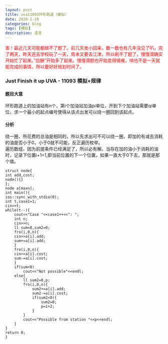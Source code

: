 ```yaml
---
layout: post
title: uva11093环形跑道（模拟）
date: 2020-1-10
categories: blog
tags: [模拟]
description: 语言
---
```


<p style="color: red">害！最近几天可能都做不了题了。前几天发小回来，数一数也有几年没见了叭，完了两天，昨天还去学校玩了一天，周末又要去江津，所以刷不了题了，慢慢滴确实开始忙了起来。”应酬”开始多了起来。慢慢滴题也开始变得很难，啃也不是一天就能完成的事情，所以要好好规划时间了。</p>

### Just Finish it up UVA - 11093 模拟+规律
#### 题目大意 
环形跑道上的加油站有n个，第i个加油站加油pi单位，开到下个加油站需要qi单位，求一个最小的起点编号使得从该点出发可以绕一圈回到该起点。
#### 分析
绕一圈，所花费的总油是相同的，所以先求出可不可以绕一圈，即加的有减去消耗的油是否小于0，小于0就不可能，反正遍历枚举。<br>
遍历数组，因为前提条件已经满足了，所以必有解。当存在加的油小于消耗的油时，记录下位置i+1+1,即当前位置的下一个位置，如果一直大于0下去，那就是那个值。


    struct node{
    int add,cost;
    node(){}
    };
    node a[maxn];
    int main(){
    ios::sync_with_stdio(0);
    int t,case1=1;
    cin>>t;
    while(t--){
        cout<<"Case "<<case1++<<": ";
        int n;
        cin>>n;
        ll sum=0,sum2=0;
        fro(i,0,n){
        cin>>a[i].add;
        sum+=a[i].add;
        }
        fro(i,0,n){
        cin>>a[i].cost;
        sum-=a[i].cost;
        }
        if(sum<0)
            cout<<"Not possible"<<endl;
        else{
            ll sum2=0,p;
            fro(i,0,n){
                sum2+=a[i].add;
                sum2-=a[i].cost;
                if(sum2<0){
                    sum2=0;
                    p=i+2;
                }
            }
            cout<<"Possible from station "<<p<<endl;
        }
    }
    return 0;
    }








